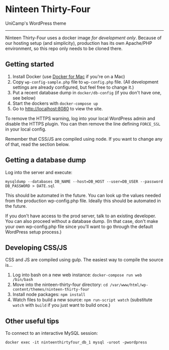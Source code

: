 # Ninteen Thirty-Four

UniCamp's WordPress theme

* * *

Ninteen Thirty-Four uses a docker image *for development only*. Because of our hosting setup (and simplicity), production has its own Apache/PHP environment, so this repo only needs to be cloned there.

## Getting started

1. Install Docker (use [Docker for Mac](https://docs.docker.com/docker-for-mac/install/) if you're on a Mac)
1. Copy `wp-config-sample.php` file to `wp-config.php` file. (All development settings are already configured, but feel free to change it.)
1. Put a recent database dump in `docker/db-config` (if you don't have one, see below)
1. Start the dockers with `docker-compose up`
1. Go to [http://localhost:8080](http://localhost:8080) to view the site.

To remove the HTTPS warning, log into your local WordPress admin and disable the HTTPS plugin. You can then remove the line defining `FORCE_SSL` in your local config.

Remember that CSS/JS are compiled using node. If you want to change any of that, read the section below.

## Getting a database dump
Log into the server and execute:

    mysqldump --databases DB_NAME --host=DB_HOST --user=DB_USER --password DB_PASSWORD > DATE.sql

This should be automated in the future. You can look up the values needed from the production wp-config.php file. Ideally this should be automated in the future.

If you don't have access to the prod server, talk to an existing developer. You can also proceed without a database dump. (In that case, don't make your own wp-config.php file since you'll want to go through the default WordPress setup process.)

## Developing CSS/JS
CSS and JS are compiled using gulp. The easiest way to compile the source is...

1. Log into bash on a new web instance: `docker-compose run web /bin/bash`
1. Move into the ninteen-thirty-four directory: `cd /var/www/html/wp-content/themes/ninteen-thirty-four`
1. Install node packages: `npm install`
1. Watch files to build a new source: `npm run-script watch` (substitute `watch` with `build` if you just want to build once.)


## Other useful tips

To connect to an interactive MySQL session:

    docker exec -it ninteenthirtyfour_db_1 mysql -uroot -pwordpress
